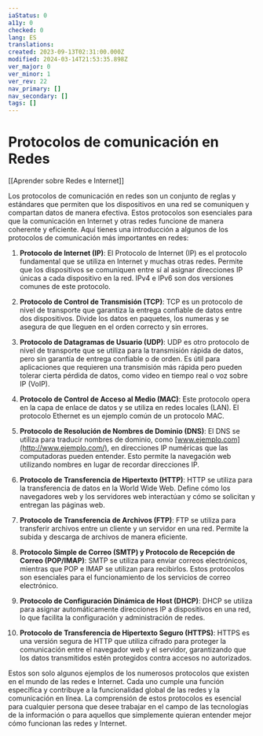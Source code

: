 ```yaml
---
iaStatus: 0
a11y: 0
checked: 0
lang: ES
translations: 
created: 2023-09-13T02:31:00.000Z
modified: 2024-03-14T21:53:35.898Z
ver_major: 0
ver_minor: 1
ver_rev: 22
nav_primary: []
nav_secondary: []
tags: []
---
```

# Protocolos de comunicación en Redes

[[Aprender sobre Redes e Internet]]

Los protocolos de comunicación en redes son un conjunto de reglas y estándares que permiten que los dispositivos en una red se comuniquen y compartan datos de manera efectiva. Estos protocolos son esenciales para que la comunicación en Internet y otras redes funcione de manera coherente y eficiente. Aquí tienes una introducción a algunos de los protocolos de comunicación más importantes en redes:

1. **Protocolo de Internet (IP)**: El Protocolo de Internet (IP) es el protocolo fundamental que se utiliza en Internet y muchas otras redes. Permite que los dispositivos se comuniquen entre sí al asignar direcciones IP únicas a cada dispositivo en la red. IPv4 e IPv6 son dos versiones comunes de este protocolo.
    
2. **Protocolo de Control de Transmisión (TCP)**: TCP es un protocolo de nivel de transporte que garantiza la entrega confiable de datos entre dos dispositivos. Divide los datos en paquetes, los numeras y se asegura de que lleguen en el orden correcto y sin errores.
    
3. **Protocolo de Datagramas de Usuario (UDP)**: UDP es otro protocolo de nivel de transporte que se utiliza para la transmisión rápida de datos, pero sin garantía de entrega confiable o de orden. Es útil para aplicaciones que requieren una transmisión más rápida pero pueden tolerar cierta pérdida de datos, como video en tiempo real o voz sobre IP (VoIP).
    
4. **Protocolo de Control de Acceso al Medio (MAC)**: Este protocolo opera en la capa de enlace de datos y se utiliza en redes locales (LAN). El protocolo Ethernet es un ejemplo común de un protocolo MAC.
    
5. **Protocolo de Resolución de Nombres de Dominio (DNS)**: El DNS se utiliza para traducir nombres de dominio, como [www.ejemplo.com](http://www.ejemplo.com/), en direcciones IP numéricas que las computadoras pueden entender. Esto permite la navegación web utilizando nombres en lugar de recordar direcciones IP.
    
6. **Protocolo de Transferencia de Hipertexto (HTTP)**: HTTP se utiliza para la transferencia de datos en la World Wide Web. Define cómo los navegadores web y los servidores web interactúan y cómo se solicitan y entregan las páginas web.
    
7. **Protocolo de Transferencia de Archivos (FTP)**: FTP se utiliza para transferir archivos entre un cliente y un servidor en una red. Permite la subida y descarga de archivos de manera eficiente.
    
8. **Protocolo Simple de Correo (SMTP) y Protocolo de Recepción de Correo (POP/IMAP)**: SMTP se utiliza para enviar correos electrónicos, mientras que POP e IMAP se utilizan para recibirlos. Estos protocolos son esenciales para el funcionamiento de los servicios de correo electrónico.
    
9. **Protocolo de Configuración Dinámica de Host (DHCP)**: DHCP se utiliza para asignar automáticamente direcciones IP a dispositivos en una red, lo que facilita la configuración y administración de redes.
    
10. **Protocolo de Transferencia de Hipertexto Seguro (HTTPS)**: HTTPS es una versión segura de HTTP que utiliza cifrado para proteger la comunicación entre el navegador web y el servidor, garantizando que los datos transmitidos estén protegidos contra accesos no autorizados.
    

Estos son solo algunos ejemplos de los numerosos protocolos que existen en el mundo de las redes e Internet. Cada uno cumple una función específica y contribuye a la funcionalidad global de las redes y la comunicación en línea. La comprensión de estos protocolos es esencial para cualquier persona que desee trabajar en el campo de las tecnologías de la información o para aquellos que simplemente quieran entender mejor cómo funcionan las redes y Internet.